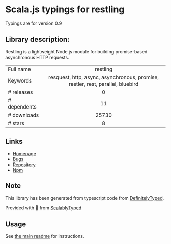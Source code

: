 
# Scala.js typings for restling

Typings are for version 0.9

## Library description:
Restling is a lightweight Node.js module for building promise-based asynchronous HTTP requests.

|                    |                 |
| ------------------ | :-------------: |
| Full name          | restling |
| Keywords           | resquest, http, async, asynchronous, promise, restler, rest, parallel, bluebird |
| # releases         | 0 |
| # dependents       | 11 |
| # downloads        | 25730 |
| # stars            | 8 |

## Links
- [Homepage](https://github.com/lucasfeliciano/restling)
- [Bugs](https://github.com/lucasfeliciano/restling/issues)
- [Repository](https://github.com/lucasfeliciano/restling)
- [Npm](https://www.npmjs.com/package/restling)
    


## Note
This library has been generated from typescript code from [DefinitelyTyped](https://definitelytyped.org).

Provided with :purple_heart: from [ScalablyTyped](https://github.com/oyvindberg/ScalablyTyped)

## Usage
See [the main readme](../../readme.md) for instructions.


